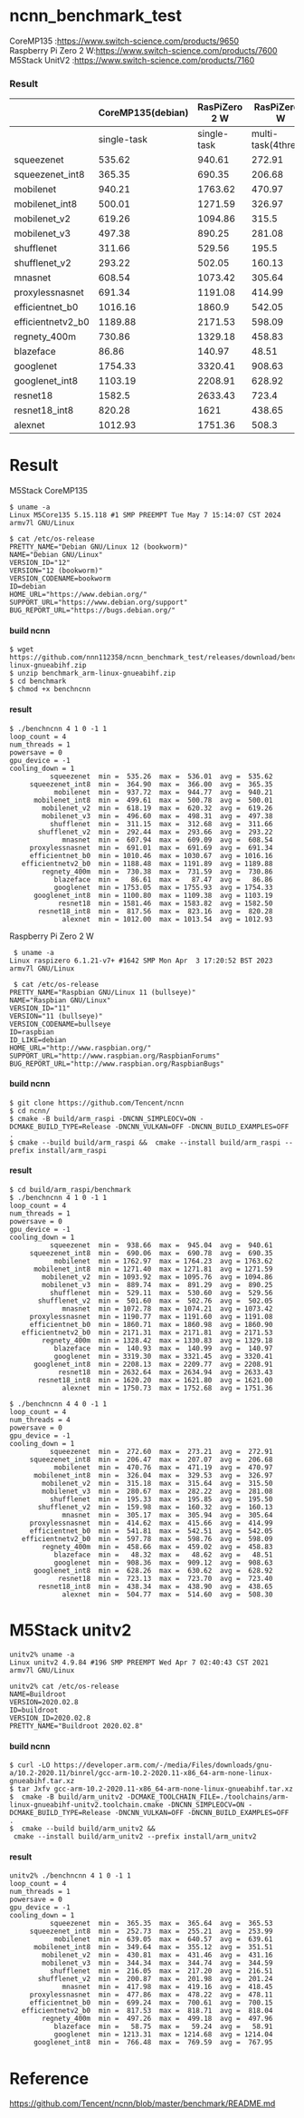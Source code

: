 # ncnn_benchmark_test


CoreMP135 :https://www.switch-science.com/products/9650  
Raspberry Pi Zero 2 W:https://www.switch-science.com/products/7600  
M5Stack UnitV2 :https://www.switch-science.com/products/7160

### Result

|| CoreMP135(debian)|RasPiZero 2 W|RasPiZero 2 W |
| ------------- | ------------- |------------- |------------- |
||  single-task| single-task|  multi-task(4thread)|
|squeezenet|535.62|940.61|272.91|
|squeezenet_int8|365.35|690.35|206.68|
|mobilenet|940.21|1763.62|470.97|
|mobilenet_int8|500.01|1271.59|326.97|
|mobilenet_v2|619.26|1094.86|315.5|
|mobilenet_v3|497.38|890.25|281.08|
|shufflenet|311.66|529.56|195.5|
|shufflenet_v2|293.22|502.05|160.13|
|mnasnet|608.54|1073.42|305.64|
|proxylessnasnet|691.34|1191.08|414.99|
|efficientnet_b0|1016.16|1860.9|542.05|
|efficientnetv2_b0|1189.88|2171.53|598.09|
|regnety_400m|730.86|1329.18|458.83|
|blazeface|86.86|140.97|48.51|
|googlenet|1754.33|3320.41|908.63|
|googlenet_int8|1103.19|2208.91|628.92|
|resnet18|1582.5|2633.43|723.4|
|resnet18_int8|820.28|1621|438.65|
|alexnet|1012.93|1751.36|508.3|



# Result 

M5Stack CoreMP135

```
$ uname -a
Linux M5Core135 5.15.118 #1 SMP PREEMPT Tue May 7 15:14:07 CST 2024 armv7l GNU/Linux

$ cat /etc/os-release
PRETTY_NAME="Debian GNU/Linux 12 (bookworm)"
NAME="Debian GNU/Linux"
VERSION_ID="12"
VERSION="12 (bookworm)"
VERSION_CODENAME=bookworm
ID=debian
HOME_URL="https://www.debian.org/"
SUPPORT_URL="https://www.debian.org/support"
BUG_REPORT_URL="https://bugs.debian.org/"
```

#### build ncnn 
```
$ wget https://github.com/nnn112358/ncnn_benchmark_test/releases/download/benchmark_arm/benchmark_arm-linux-gnueabihf.zip
$ unzip benchmark_arm-linux-gnueabihf.zip
$ cd benchmark
$ chmod +x benchncnn
```
#### result 

```
$ ./benchncnn 4 1 0 -1 1
loop_count = 4
num_threads = 1
powersave = 0
gpu_device = -1
cooling_down = 1
          squeezenet  min =  535.26  max =  536.01  avg =  535.62
     squeezenet_int8  min =  364.90  max =  366.00  avg =  365.35
           mobilenet  min =  937.72  max =  944.77  avg =  940.21
      mobilenet_int8  min =  499.61  max =  500.78  avg =  500.01
        mobilenet_v2  min =  618.19  max =  620.32  avg =  619.26
        mobilenet_v3  min =  496.60  max =  498.31  avg =  497.38
          shufflenet  min =  311.15  max =  312.68  avg =  311.66
       shufflenet_v2  min =  292.44  max =  293.66  avg =  293.22
             mnasnet  min =  607.94  max =  609.09  avg =  608.54
     proxylessnasnet  min =  691.01  max =  691.69  avg =  691.34
     efficientnet_b0  min = 1010.46  max = 1030.67  avg = 1016.16
   efficientnetv2_b0  min = 1188.48  max = 1191.89  avg = 1189.88
        regnety_400m  min =  730.38  max =  731.59  avg =  730.86
           blazeface  min =   86.61  max =   87.47  avg =   86.86
           googlenet  min = 1753.05  max = 1755.93  avg = 1754.33
      googlenet_int8  min = 1100.80  max = 1109.38  avg = 1103.19
            resnet18  min = 1581.46  max = 1583.82  avg = 1582.50
       resnet18_int8  min =  817.56  max =  823.16  avg =  820.28
             alexnet  min = 1012.00  max = 1013.54  avg = 1012.93

```
Raspberry Pi Zero 2 W

```
 $ uname -a
Linux raspizero 6.1.21-v7+ #1642 SMP Mon Apr  3 17:20:52 BST 2023 armv7l GNU/Linux

 $ cat /etc/os-release
PRETTY_NAME="Raspbian GNU/Linux 11 (bullseye)"
NAME="Raspbian GNU/Linux"
VERSION_ID="11"
VERSION="11 (bullseye)"
VERSION_CODENAME=bullseye
ID=raspbian
ID_LIKE=debian
HOME_URL="http://www.raspbian.org/"
SUPPORT_URL="http://www.raspbian.org/RaspbianForums"
BUG_REPORT_URL="http://www.raspbian.org/RaspbianBugs"
```
#### build ncnn 

```
$ git clone https://github.com/Tencent/ncnn
$ cd ncnn/
$ cmake -B build/arm_raspi -DNCNN_SIMPLEOCV=ON -DCMAKE_BUILD_TYPE=Release -DNCNN_VULKAN=OFF -DNCNN_BUILD_EXAMPLES=OFF .
$ cmake --build build/arm_raspi &&  cmake --install build/arm_raspi --prefix install/arm_raspi
```
#### result 

```
$ cd build/arm_raspi/benchmark
$ ./benchncnn 4 1 0 -1 1
loop_count = 4
num_threads = 1
powersave = 0
gpu_device = -1
cooling_down = 1
          squeezenet  min =  938.66  max =  945.04  avg =  940.61
     squeezenet_int8  min =  690.06  max =  690.78  avg =  690.35
           mobilenet  min = 1762.97  max = 1764.23  avg = 1763.62
      mobilenet_int8  min = 1271.40  max = 1271.81  avg = 1271.59
        mobilenet_v2  min = 1093.92  max = 1095.76  avg = 1094.86
        mobilenet_v3  min =  889.74  max =  891.29  avg =  890.25
          shufflenet  min =  529.11  max =  530.60  avg =  529.56
       shufflenet_v2  min =  501.60  max =  502.76  avg =  502.05
             mnasnet  min = 1072.78  max = 1074.21  avg = 1073.42
     proxylessnasnet  min = 1190.77  max = 1191.60  avg = 1191.08
     efficientnet_b0  min = 1860.71  max = 1860.98  avg = 1860.90
   efficientnetv2_b0  min = 2171.31  max = 2171.81  avg = 2171.53
        regnety_400m  min = 1328.42  max = 1330.83  avg = 1329.18
           blazeface  min =  140.93  max =  140.99  avg =  140.97
           googlenet  min = 3319.30  max = 3321.45  avg = 3320.41
      googlenet_int8  min = 2208.13  max = 2209.77  avg = 2208.91
            resnet18  min = 2632.64  max = 2634.94  avg = 2633.43
       resnet18_int8  min = 1620.20  max = 1621.80  avg = 1621.00
             alexnet  min = 1750.73  max = 1752.68  avg = 1751.36

$ ./benchncnn 4 4 0 -1 1
loop_count = 4
num_threads = 4
powersave = 0
gpu_device = -1
cooling_down = 1
          squeezenet  min =  272.60  max =  273.21  avg =  272.91
     squeezenet_int8  min =  206.47  max =  207.07  avg =  206.68
           mobilenet  min =  470.76  max =  471.19  avg =  470.97
      mobilenet_int8  min =  326.04  max =  329.53  avg =  326.97
        mobilenet_v2  min =  315.18  max =  315.64  avg =  315.50
        mobilenet_v3  min =  280.67  max =  282.22  avg =  281.08
          shufflenet  min =  195.33  max =  195.85  avg =  195.50
       shufflenet_v2  min =  159.98  max =  160.32  avg =  160.13
             mnasnet  min =  305.17  max =  305.94  avg =  305.64
     proxylessnasnet  min =  414.62  max =  415.66  avg =  414.99
     efficientnet_b0  min =  541.81  max =  542.51  avg =  542.05
   efficientnetv2_b0  min =  597.78  max =  598.76  avg =  598.09
        regnety_400m  min =  458.66  max =  459.02  avg =  458.83
           blazeface  min =   48.32  max =   48.62  avg =   48.51
           googlenet  min =  908.36  max =  909.12  avg =  908.63
      googlenet_int8  min =  628.26  max =  630.62  avg =  628.92
            resnet18  min =  723.13  max =  723.70  avg =  723.40
       resnet18_int8  min =  438.34  max =  438.90  avg =  438.65
             alexnet  min =  504.77  max =  514.60  avg =  508.30
```

# M5Stack unitv2


```
unitv2% uname -a
Linux unitv2 4.9.84 #196 SMP PREEMPT Wed Apr 7 02:40:43 CST 2021 armv7l GNU/Linux

unitv2% cat /etc/os-release
NAME=Buildroot
VERSION=2020.02.8
ID=buildroot
VERSION_ID=2020.02.8
PRETTY_NAME="Buildroot 2020.02.8"
```

#### build ncnn
```
$ curl -LO https://developer.arm.com/-/media/Files/downloads/gnu-a/10.2-2020.11/binrel/gcc-arm-10.2-2020.11-x86_64-arm-none-linux-gnueabihf.tar.xz
$ tar Jxfv gcc-arm-10.2-2020.11-x86_64-arm-none-linux-gnueabihf.tar.xz
$  cmake -B build/arm_unitv2 -DCMAKE_TOOLCHAIN_FILE=./toolchains/arm-linux-gnueabihf-unitv2.toolchain.cmake -DNCNN_SIMPLEOCV=ON -DCMAKE_BUILD_TYPE=Release -DNCNN_VULKAN=OFF -DNCNN_BUILD_EXAMPLES=OFF .
$  cmake --build build/arm_unitv2 &&
 cmake --install build/arm_unitv2 --prefix install/arm_unitv2
```
#### result

```
unitv2% ./benchncnn 4 1 0 -1 1
loop_count = 4
num_threads = 1
powersave = 0
gpu_device = -1
cooling_down = 1
          squeezenet  min =  365.35  max =  365.64  avg =  365.53
     squeezenet_int8  min =  252.73  max =  255.21  avg =  253.99
           mobilenet  min =  639.05  max =  640.57  avg =  639.61
      mobilenet_int8  min =  349.64  max =  355.12  avg =  351.51
        mobilenet_v2  min =  430.81  max =  431.46  avg =  431.16
        mobilenet_v3  min =  344.34  max =  344.74  avg =  344.59
          shufflenet  min =  216.05  max =  217.20  avg =  216.51
       shufflenet_v2  min =  200.87  max =  201.98  avg =  201.24
             mnasnet  min =  417.98  max =  419.16  avg =  418.45
     proxylessnasnet  min =  477.86  max =  478.22  avg =  478.11
     efficientnet_b0  min =  699.24  max =  700.61  avg =  700.15
   efficientnetv2_b0  min =  817.53  max =  818.71  avg =  818.04
        regnety_400m  min =  497.26  max =  499.18  avg =  497.96
           blazeface  min =   58.75  max =   59.24  avg =   58.91
           googlenet  min = 1213.31  max = 1214.68  avg = 1214.04
      googlenet_int8  min =  766.48  max =  769.59  avg =  767.95
```




# Reference
https://github.com/Tencent/ncnn/blob/master/benchmark/README.md
